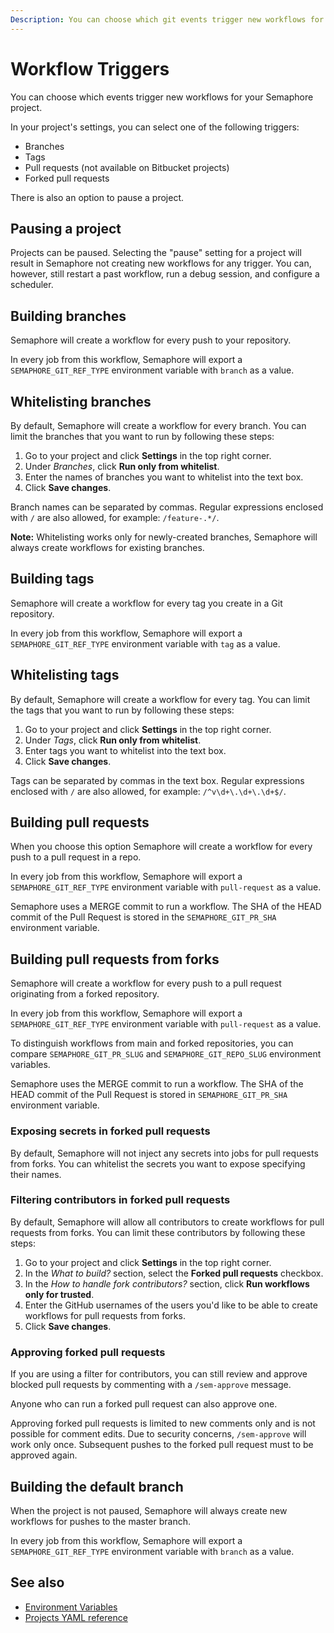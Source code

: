 ```yaml
---
Description: You can choose which git events trigger new workflows for your Semaphore 2.0 project by selecting one of the available triggers.
---
```


# Workflow Triggers

You can choose which events trigger new workflows for your Semaphore project.

In your project's settings, you can select one of the following triggers:

- Branches
- Tags
- Pull requests (not available on Bitbucket projects)
- Forked pull requests

There is also an option to pause a project.

## Pausing a project

Projects can be paused. Selecting the "pause" setting for a project will result in Semaphore not creating new workflows for any trigger.
You can, however, still restart a past workflow, run a debug session, and configure a scheduler.

## Building branches

Semaphore will create a workflow for every push to your repository.

In every job from this workflow, Semaphore will export a
`SEMAPHORE_GIT_REF_TYPE` environment variable with `branch` as a value.

## Whitelisting branches

By default, Semaphore will create a workflow for every branch. You can limit
the branches that you want to run by following these steps:

1. Go to your project and click **Settings** in the top right corner.
2. Under *Branches*, click **Run only from whitelist**.
3. Enter the names of branches you want to whitelist into the text box.
4. Click **Save changes**.

Branch names can be separated by commas. Regular expressions enclosed with `/` are also allowed,
for example: `/feature-.*/`.

**Note:** Whitelisting works only for newly-created branches, Semaphore will always create
workflows for existing branches.

## Building tags

Semaphore will create a workflow for every tag you create in a Git repository.

In every job from this workflow, Semaphore will export a
`SEMAPHORE_GIT_REF_TYPE` environment variable with `tag` as a value.

## Whitelisting tags

By default, Semaphore will create a workflow for every tag. You can limit
the tags that you want to run by following these steps:

1. Go to your project and click **Settings** in the top right corner.
2. Under *Tags*, click **Run only from whitelist**.
3. Enter tags you want to whitelist into the text box.
4. Click **Save changes**.

Tags can be separated by commas in the text box. Regular expressions enclosed
with `/` are also allowed, for example: `/^v\d+\.\d+\.\d+$/`.

## Building pull requests

When you choose this option Semaphore will create a workflow for every push to a pull request in a repo.

In every job from this workflow, Semaphore will export a
`SEMAPHORE_GIT_REF_TYPE` environment variable with `pull-request` as a value.

Semaphore uses a MERGE commit to run a workflow. The SHA of the HEAD commit
of the Pull Request is stored in the `SEMAPHORE_GIT_PR_SHA` environment variable.

## Building pull requests from forks

Semaphore will create a workflow for every push to a pull request
originating from a forked repository.

In every job from this workflow, Semaphore will export a
`SEMAPHORE_GIT_REF_TYPE` environment variable with `pull-request` as a value.

To distinguish workflows from main and forked repositories, you can compare
`SEMAPHORE_GIT_PR_SLUG` and `SEMAPHORE_GIT_REPO_SLUG` environment variables.

Semaphore uses the MERGE commit to run a workflow. The SHA of the HEAD commit
of the Pull Request is stored in `SEMAPHORE_GIT_PR_SHA` environment variable.

### Exposing secrets in forked pull requests

By default, Semaphore will not inject any secrets into jobs for pull requests from forks.
You can whitelist the secrets you want to expose specifying their names.

### Filtering contributors in forked pull requests

By default, Semaphore will allow all contributors to create workflows for pull requests
from forks. You can limit these contributors by following these steps:

1. Go to your project and click **Settings** in the top right corner.
2. In the *What to build?* section, select the **Forked pull requests** checkbox.
3. In the *How to handle fork contributors?* section, click **Run workflows only for trusted**.
4. Enter the GitHub usernames of the users you'd like to be able to create workflows for
pull requests from forks.
5. Click **Save changes**.

### Approving forked pull requests

If you are using a filter for contributors, you can still review and approve blocked
pull requests by commenting with a `/sem-approve` message.

Anyone who can run a forked pull request can also approve one.

Approving forked pull requests is limited to new comments only and is not possible for comment edits.
Due to security concerns, `/sem-approve` will work only once. Subsequent pushes to the forked
pull request must to be approved again.

## Building the default branch

When the project is not paused, Semaphore will always create new workflows
for pushes to the master branch.

In every job from this workflow, Semaphore will export a
`SEMAPHORE_GIT_REF_TYPE` environment variable with `branch` as a value.

## See also

- [Environment Variables](https://docs.semaphoreci.com/ci-cd-environment/environment-variables/)
- [Projects YAML reference](https://docs.semaphoreci.com/reference/projects-yaml-reference/)
